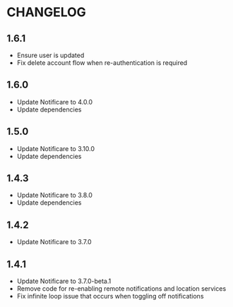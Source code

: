 # CHANGELOG

## 1.6.1

- Ensure user is updated
- Fix delete account flow when re-authentication is required

## 1.6.0

- Update Notificare to 4.0.0
- Update dependencies

## 1.5.0

- Update Notificare to 3.10.0
- Update dependencies

## 1.4.3

- Update Notificare to 3.8.0
- Update dependencies

## 1.4.2

- Update Notificare to 3.7.0

## 1.4.1

- Update Notificare to 3.7.0-beta.1
- Remove code for re-enabling remote notifications and location services
- Fix infinite loop issue that occurs when toggling off notifications
